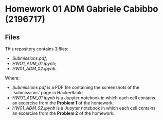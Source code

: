 # Homework 01 ADM Gabriele Cabibbo (2196717)
## Files
This repository contains 3 files:
* *Submissions.pdf*;
* *HWO1_ADM_01.ipynb*;
* *HW01_ADM_02.ipynb*.

Where:
* *Submissions.pdf* is a PDF file containing the screenshots of the 'submissions' page in HackerRank;
* *HWO1_ADM_01.ipynb* is a Jupyter notebook in which each cell contains an excercise from the **Problem 1** of the homework;
* *HW01_ADM_02.ipynb* is a Jupyter notebook in which each cell contains an excercise from the **Problem 2** of the homework.
